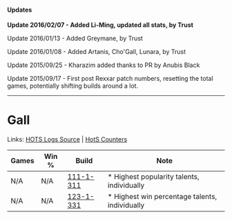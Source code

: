 #### Updates
**Update 2016/02/07 - Added Li-Ming, updated all stats, by Trust**

Update 2016/01/13 - Added Greymane, by Trust

Update 2016/01/08 - Added Artanis, Cho'Gall, Lunara, by Trust

Update 2015/09/25 - Kharazim added thanks to PR by Anubis Black

Update 2015/09/17 - First post Rexxar patch numbers, resetting the total games, potentially shifting builds around a lot.

***

# Gall

Links: [HOTS Logs Source](https://www.hotslogs.com/Sitewide/HeroDetails?Hero=Gall) | [HotS Counters](http://hotscounters.com/#/hero/Gall)

Games  | Win %  | Build     | Note
-----  | -----  | -----     | ----
N/A    | N/A    | [111-1-311](http://www.heroesfire.com/hots/talent-calculator/gall#gOkF) | * Highest popularity talents, individually
N/A    | N/A    | [123-1-331](http://www.heroesfire.com/hots/talent-calculator/gall#gs1Z) | * Highest win percentage talents, individually
